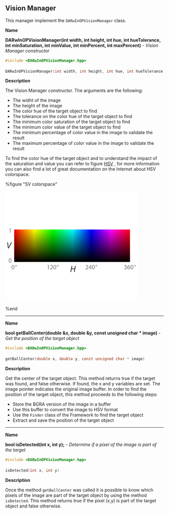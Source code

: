 ## Vision Manager

This manager implement the `DARwInOPVisionManager` class.

**Name**

**DARwInOPVisionManager(int width, int height, int hue, int hueTolerance, int minSaturation, int minValue, int minPercent, int maxPercent)** - *Vision Manager constructor*

``` c
#include <DARwInOPVisionManager.hpp>

DARwInOPVisionManager(int width, int height, int hue, int hueTolerance, int minSaturation, int minValue, int minPercent, int maxPercent)
```

**Description**

The Vision Manager constructor. The arguments are the following:

- The widht of the image
- The height of the image
- The color hue of the target object to find
- The tolerance on the color hue of the target object to find
- The minimum color saturation of the target object to find
- The minimum color value of the target object to find
- The minimum percentage of color value in the image to validate the result
- The maximum percentage of color value in the image to validate the result

To find the color hue of the target object and to understand the impact of the
saturation and value you can refer to figure [HSV](#sv-colorspace) , for more
information you can also find a lot of great documentation on the Internet about
HSV colorspace.

%figure "SV colorspace"

![SV colorspace](images/HV.png)

%end

---

**Name**

**bool getBallCenter(double &x, double &y, const unsigned char * image)** - *Get the position of the target object*

``` c
#include <DARwInOPVisionManager.hpp>

getBallCenter(double x, double y, const unsigned char * image)
```

**Description**

Get the center of the target object. This method returns true if the target was
found, and false otherwise. If found, the x and y variables are set. The image
pointer indicates the original image buffer. In order to find the position of
the target object, this method proceeds to the following steps:

- Store the BGRA version of the image in a buffer
- Use this buffer to convert the image to HSV format
- Use the `Finder` class of the Framework to find the target object
- Extract and save the position of the target object

---

**Name**

**bool isDetected(int x, int y);** - *Determine if a pixel of the image is part of the target*

``` c
#include <DARwInOPVisionManager.hpp>

isDetected(int x, int y)
```

**Description**

Once the method `getBallCenter` was called it is possible to know which pixels
of the image are part of the target object by using the method `isDetected`.
This method returns true if the pixel (x,y) is part of the target object and
false otherwise.

